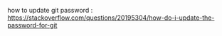 how to update git password : https://stackoverflow.com/questions/20195304/how-do-i-update-the-password-for-git 
